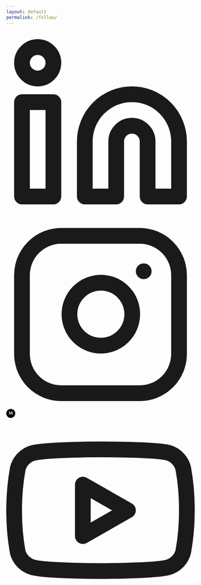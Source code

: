```yaml
---
layout: default
permalink: /follow/
---
```

<link rel="stylesheet" href="{{ '/assets/css/follow.css' | relative_url }}">
<div class="follow-me-wrapper">
  <div class="social-icons">
  <a href="https://www.linkedin.com/in/isamu-thung-55429b288/" class="social-icon linkedin" aria-label="LinkedIn" target="_blank" rel="noopener noreferrer">
    <svg xmlns="http://www.w3.org/2000/svg" viewBox="0 0 24 24" fill="none" stroke="currentColor" stroke-width="2" stroke-linecap="round" stroke-linejoin="round">
      <path d="M16 8a6 6 0 0 1 6 6v7h-4v-7a2 2 0 0 0-2-2 2 2 0 0 0-2 2v7h-4v-7a6 6 0 0 1 6-6z"></path>
      <rect x="2" y="9" width="4" height="12"></rect>
      <circle cx="4" cy="4" r="2"></circle>
    </svg>
  </a>
  <a href="https://www.instagram.com/isamu_28" class="social-icon instagram" aria-label="Instagram" target="_blank" rel="noopener noreferrer">
    <svg xmlns="http://www.w3.org/2000/svg" viewBox="0 0 24 24" fill="none" stroke="currentColor" stroke-width="2" stroke-linecap="round" stroke-linejoin="round">
      <rect x="2" y="2" width="20" height="20" rx="5" ry="5"></rect>
      <path d="M16 11.37A4 4 0 1 1 12.63 8 4 4 0 0 1 16 11.37z"></path>
      <line x1="17.5" y1="6.5" x2="17.51" y2="6.5"></line>
    </svg>
  </a>
   <a href="https://medium.com/@isamuthung" class="social-icon medium" aria-label="Medium" target="_blank" rel="noopener noreferrer">
  <svg xmlns="http://www.w3.org/2000/svg" viewBox="0 0 64 64" width="24" height="24" fill="none">
    <circle cx="32" cy="32" r="32" fill="black"/>
    <text x="50%" y="50%" text-anchor="middle" dominant-baseline="middle" font-family="Georgia, Times, 'Times New Roman', serif" font-size="32" font-weight="bold" fill="white">M</text>
  </svg>
</a>
  <a href="https://www.youtube.com/@isamuthung7171" class="social-icon youtube" aria-label="YouTube" target="_blank" rel="noopener noreferrer">
    <svg xmlns="http://www.w3.org/2000/svg" viewBox="0 0 24 24" fill="none" stroke="currentColor" stroke-width="2" stroke-linecap="round" stroke-linejoin="round">
      <path d="M22.54 6.42a2.78 2.78 0 0 0-1.94-2C18.88 4 12 4 12 4s-6.88 0-8.6.46a2.78 2.78 0 0 0-1.94 2A29 29 0 0 0 1 11.75a29 29 0 0 0 .46 5.33A2.78 2.78 0 0 0 3.4 19c1.72.46 8.6.46 8.6.46s6.88 0 8.6-.46a2.78 2.78 0 0 0 1.94-2 29 29 0 0 0 .46-5.25 29 29 0 0 0-.46-5.33z"></path>
      <polygon points="9.75 15.02 15.5 11.75 9.75 8.48 9.75 15.02"></polygon>
    </svg>
  </a>
</div>
</div>
<script src="{{ '/assets/js/follow.js' | relative_url }}"></script>
